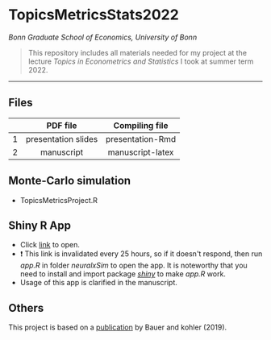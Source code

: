 # TopicsMetricsStats2022

*Bonn Graduate School of Economics, University of Bonn*

> This repository includes all materials needed for my project at the lecture *Topics in Econometrics and Statistics* I took at summer term 2022.
------

## Files

| |PDF file| Compiling file|
|:-:|:-:|:-:|
|1 |presentation slides| presentation-Rmd|
|2 | manuscript | manuscript-latex|

## Monte-Carlo simulation

- TopicsMetricsProject.R

## Shiny R App

- Click [link](https://ccfang2.shinyapps.io/neuralxSim/) to open. 
- :exclamation: This link is invalidated every 25 hours, so if it doesn't respond, then run *app.R* in folder *neuralxSim* to open the app. It is noteworthy that you need to install and import package [*shiny*](https://shiny.rstudio.com) to make *app.R* work.
- Usage of this app is clarified in the manuscript.

## Others

This project is based on a [publication](https://projecteuclid.org/journals/annals-of-statistics/volume-47/issue-4/On-deep-learning-as-a-remedy-for-the-curse-of/10.1214/18-AOS1747.full) by Bauer and kohler (2019). 
